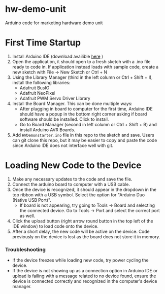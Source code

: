 # hw-demo-unit
Arduino code for marketing hardware demo unit

# First Time Startup
1. Install Arduino IDE (download availible [here](https://www.arduino.cc/en/software/) )
2. Open the application, it should open to a fresh sketch with a .ino file ready to code in. If application instead loads with sample code, create a new sketch with File -> New Sketch or Ctrl + N
3. Using the Library Manager (third in the left column or Ctrl + Shift + I), install the following libraries:
    - Adafruit BusIO
    - Adafruit NeoPixel
    - Adafruit PWM Servo Driver Library
4. Install the Board Manager. This can be done multiple ways:
    * After plugging in board to computer for the first time, Arduino IDE should have a popup in the bottom right corner asking if board software should be installed. Click to install.
    * Go to Board Manager (second in left column or Ctrl + Shift + B) and install Arduino AVR Boards.
5. Add `HWDemonstarter.ino` file in this repo to the sketch and save. Users can git clone this repo, but it may be easier to copy and paste the code since Arduino IDE does not interface well with git.

# Loading New Code to the Device
1. Make any necessary updates to the code and save the file.
2. Connect the arduino board to computer with a USB cable.
3. Once the device is recognized, it should appear in the dropdown in the top ribbon with a USB symbol. Select the option for "Arduino Duo (Native USB Port)".
    * If board is not appearing, try going to Tools -> Board and selecting the connected device. Go to Tools -> Port and select the correct port as well.
5. Click the upload button (right arrow round button in the top left of the IDE window) to load code onto the device.
6. After a short delay, the new code will be active on the device. Code previously on the device is lost as the board does not store it in memory.

### Troubleshooting
- If the device freezes while loading new code, try power cycling the device.
- If the device is not showing up as a connection option in Arduino IDE or upload is failing with a message related to no device found, ensure the device is connected correctly and recognized in the computer's device manager.
